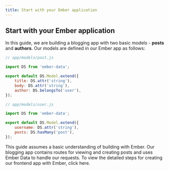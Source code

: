 ```yaml
---
title: Start with your Ember application
---
```

## Start with your Ember application
In this guide, we are building a blogging app with two basic models - **posts** and **authors**. Our models are defined in our Ember app as follows:
```javascript
// app/models/post.js

import DS from 'ember-data';

export default DS.Model.extend({
    title: DS.attr('string'),
    body: DS.attr('string'),
    author: DS.belongsTo('user'),
});
```
```javascript
// app/models/user.js

import DS from 'ember-data';

export default DS.Model.extend({
    username: DS.attr('string'),
    posts: DS.hasMany('post'),
});
```
This guide assumes a basic understanding of building with Ember. Our blogging app contains routes for viewing and creating posts and uses Ember Data to handle our requests. To view the detailed steps for creating our frontend app with Ember, click here.

